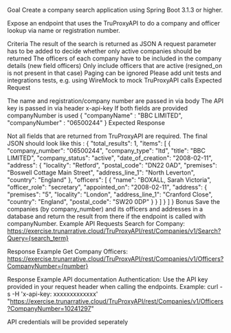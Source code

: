 Goal
Create a company search application using Spring Boot 3.1.3 or higher.

Expose an endpoint that uses the TruProxyAPI to do a company and officer lookup via name or registration number.

Criteria
The result of the search is returned as JSON
A request parameter has to be added to decide whether only active companies should be returned
The officers of each company have to be included in the company details (new field officers)
Only include officers that are active (resigned_on is not present in that case)
Paging can be ignored
Please add unit tests and integrations tests, e.g. using WireMock to mock TruProxyAPI calls
Expected Request

The name and registration/company number are passed in via body
The API key is passed in via header x-api-key
If both fields are provided companyNumber is used
{
    "companyName" : "BBC LIMITED",
    "companyNumber" : "06500244"
}
Expected Response

Not all fields that are returned from TruProxyAPI are required. The final JSON should look like this :
{
    "total_results": 1,
    "items": [
        {
            "company_number": "06500244",
            "company_type": "ltd",
            "title": "BBC LIMITED",
            "company_status": "active",
            "date_of_creation": "2008-02-11",
            "address": {
                "locality": "Retford",
                "postal_code": "DN22 0AD",
                "premises": "Boswell Cottage Main Street",
                "address_line_1": "North Leverton",
                "country": "England"
            },
            "officers": [
                {
                    "name": "BOXALL, Sarah Victoria",
                    "officer_role": "secretary",
                    "appointed_on": "2008-02-11",
                    "address": {
                        "premises": "5",
                        "locality": "London",
                        "address_line_1": "Cranford Close",
                        "country": "England",
                        "postal_code": "SW20 0DP"
                    }
                }
            ]
        }
    ]
}
Bonus
Save the companies (by company_number) and its officers and addresses in a database and return the result from there if the endpoint is called with companyNumber.
Example API Requests
Search for Company:
https://exercise.trunarrative.cloud/TruProxyAPI/rest/Companies/v1/Search?Query={search_term}

Response Example
Get Company Officers:
https://exercise.trunarrative.cloud/TruProxyAPI/rest/Companies/v1/Officers?CompanyNumber={number}

Response Example
API documentation
Authentication:
Use the API key provided in your request header when calling the endpoints.
Example: curl -s -H 'x-api-key: xxxxxxxxxxxxx' "https://exercise.trunarrative.cloud/TruProxyAPI/rest/Companies/v1/Officers?CompanyNumber=10241297"

API credentials will be provided seperately

